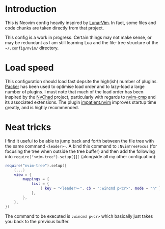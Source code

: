 # Introduction

This is Neovim config heavily inspired by [LunarVim](https://github.com/LunarVim/LunarVim). In fact, some files and code chunks are taken directly from that project.

This config is a work in progress. Certain things may not make sense, or may be redundant as I am still learning Lua and the file-tree structure of the `~/.config/nvim/` directory. 

# Load speed

This configuration should load fast depsite the high(ish) number of plugins. [Packer](https://github.com/wbthomason/packer.nvim) has been used to optimise load order and to lazy-load a large number of plugins. I must note that much of the load order has been inspired by the [NvChad](https://github.com/NvChad/NvChad) project, particularly with regards to [nvim-cmp](https://github.com/hrsh7th/nvim-cmp) and its associated extensions. The plugin [impatient.nvim](https://github.com/lewis6991/impatient.nvim) improves startup time greatly, and is highly recommended.

# Neat tricks 

I find it useful to be able to jump back and forth between the file tree with the same command `<leader>-`. A bind this command to `:NvimTreeFocus` (for focusing the tree when outside the tree buffer) and then add the following into `require("nvim-tree").setup({})` (alongside all my other configuation):
```lua
require("nvim-tree").setup({
	(...)
	view = {
		mappings = {
			list = {
				{ key = "<leader>-", cb = ":wincmd p<cr>", mode = "n" },
			},
		},
	},
})
```
The command to be executed is `:wincmd p<cr>` which basically just takes you back to the previous buffer.
